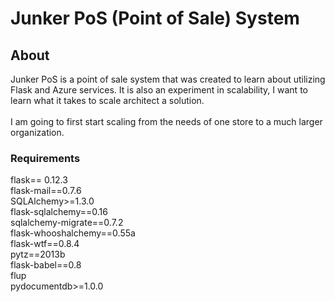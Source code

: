 # Junker PoS (Point of Sale) System

## About
Junker PoS is a point of sale system that was created to learn about utilizing Flask and Azure services.
It is also an experiment in scalability, I want to learn what it takes to scale architect a solution. 
<br/><br/>
I am going to first start scaling from the needs of one store to a much larger organization.

### Requirements
 flask== 0.12.3 <br/>
 flask-mail==0.7.6 <br/>
 SQLAlchemy>=1.3.0 <br/>
 flask-sqlalchemy==0.16 <br/>
 sqlalchemy-migrate==0.7.2 <br/>
 flask-whooshalchemy==0.55a <br/>
 flask-wtf==0.8.4 <br/>
 pytz==2013b <br/>
 flask-babel==0.8 <br/>
 flup <br/>
 pydocumentdb>=1.0.0 <br/>
